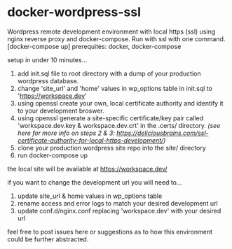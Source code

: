 # docker-wordpress-ssl
Wordpress remote development environment with local https (ssl) using nginx reverse proxy and docker-compose.
Run with ssl with one command. [docker-compose up]
prerequites: docker, docker-compose

setup in under 10 minutes...
1. add init.sql file to root directory with a dump of your production wordpress database.
2. change 'site_url' and 'home' values in wp_options table in init.sql to 'https://workspace.dev'
3. using openssl create your own, local certificate authority and identify it to your development broswer.
4. using openssl generate a site-specific certificate/key pair called 'workspace.dev.key & workspace.dev.crt' in the .certs/ directory.
*(see here for more info on steps 2 & 3: https://deliciousbrains.com/ssl-certificate-authority-for-local-https-development/)*
5. clone your production wordpress site repo into the site/ directory
6. run docker-compose up

the local site will be available at https://workspace.dev/

if you want to change the development url you will need to...
1. update site_url & home values in wp_options table
2. rename access and error logs to match your desired development url
3. update conf.d/nginx.conf replacing 'workspace.dev' with your desired url

feel free to post issues here or suggestions as to how this environment could be further abstracted.
